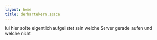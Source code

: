 ```yaml
---
layout: home
title: derhartekern.space
---
```

lul hier sollte eigentlich aufgelistet sein welche Server gerade laufen und welche nicht
